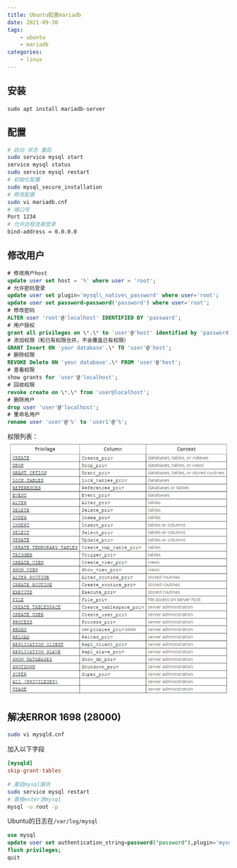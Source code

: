 ```yaml
---
title: Ubuntu配置mariadb
date: 2021-09-30
tags: 
    - ubuntu 
    - mariadb
categories: 
    - linux
---
```

## 安装

`sudo apt install mariadb-server`

## 配置

```bash
# 启动 状态 重启
sudo service mysql start
service mysql status
sudo service mysql restart
# 初始化配置
sudo mysql_secure_installation
# 修改配置
sudo vi mariadb.cnf
# 端口号
Port 1234
# 允许远程连接登录
bind-address = 0.0.0.0
```

## 修改用户
```sql
# 修改用户host
update user set host = '%' where user = 'root';
# 允许密码登录
update user set plugin='mysql\_native\_password' where user='root';
update user set password=password('password') where user='root';
# 修改密码
ALTER user 'root'@'localhost' IDENTIFIED BY 'passward';
# 用户授权
grant all privileges on \*.\* to 'user'@'host' identified by 'password' with grant option;
# 添加权限（和已有权限合并，不会覆盖已有权限）
GRANT Insert ON 'your database'.\* TO 'user'@'host';
# 删除权限
REVOKE Delete ON 'your database'.\* FROM 'user'@'host';
# 查看权限
show grants for 'user'@'localhost';
# 回收权限
revoke create on \*.\* from 'user@localhost';
# 删除用户
drop user 'user'@'localhost';
# 重命名用户
rename user 'user'@'%' to 'user1'@'%';
```
权限列表：
 ![](./img/Pasted-7.png)

## 解决ERROR 1698 (28000)

```bash
sudo vi mysqld.cnf
```
加入以下字段
```ini
[mysqld]
skip-grant-tables
```
```bash
# 重启mysql服务
sudo service mysql restart
# 直接enter进mysql
mysql -u root -p
```
Ubuntu的日志在`/var/log/mysql`
```sql
use mysql
update user set authentication_string=password("password"),plugin='mysql_native_password' where user='root';
flush privileges;
quit
```